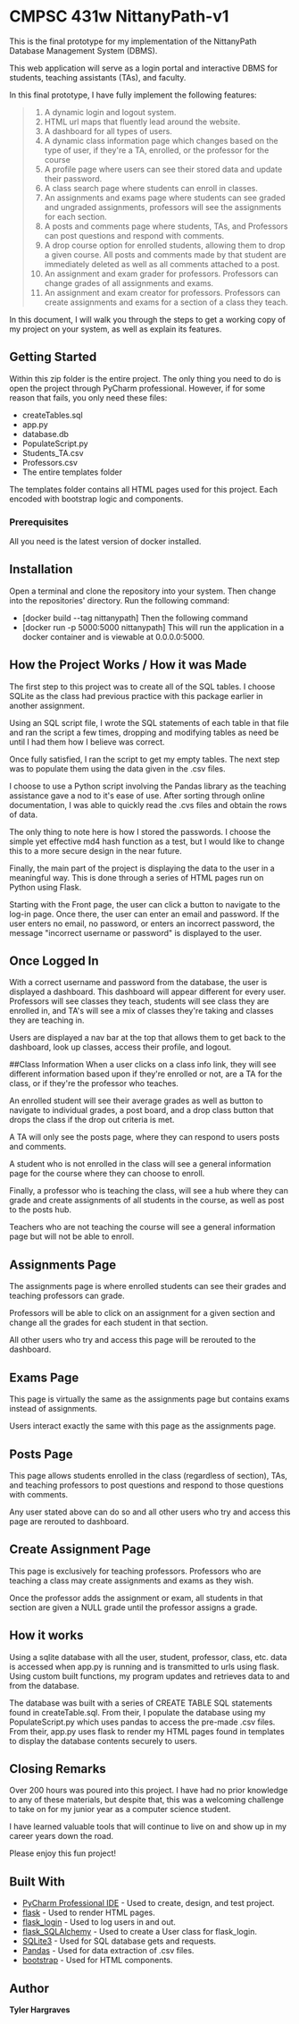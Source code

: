 # CMPSC 431w NittanyPath-v1

This is the final prototype for my implementation of the NittanyPath Database Management System (DBMS).

This web application will serve as a login portal and interactive DBMS for students, 
teaching assistants (TAs), and faculty.

In this final prototype, I have fully implement the following features:
>1. A dynamic login and logout system.
>2. HTML url maps that fluently lead around the website.
>3. A dashboard for all types of users.
>4. A dynamic class information page which changes based on the type of user, if they're a TA, 
>enrolled, or the professor for the course
>5. A profile page where users can see their stored data and update their password.
>6. A class search page where students can enroll in classes.
>7. An assignments and exams page where students can see graded and ungraded assignments,
>professors will see the assignments for each section.
>8. A posts and comments page where students, TAs, and Professors can post questions and respond with comments. 
>9. A drop course option for enrolled students, allowing them to drop a given course. All posts and comments made by
>that student are immediately deleted as well as all comments attached to a post.
>10. An assignment and exam grader for professors. Professors can change grades of all assignments and exams.
>11. An assignment and exam creator for professors. Professors can create assignments and exams for a section of a class they 
>teach.
>
In this document, I will walk you through the steps to get a working copy of my project on your system, as well as explain 
its features.
## Getting Started
Within this zip folder is the entire project. The only thing you need to do is open the project through PyCharm professional.
However, if for some reason that fails, you only need these files:
- createTables.sql
- app.py
- database.db
- PopulateScript.py
- Students_TA.csv
- Professors.csv
- The entire templates folder

The templates folder contains all HTML pages used for this project. Each encoded with bootstrap logic and components.
### Prerequisites
All you need is the latest version of docker installed.

## Installation
Open a terminal and clone the repository into your system.
Then change into the repositories' directory.
Run the following command:
* [docker build --tag nittanypath]
Then the following command
* [docker run -p 5000:5000 nittanypath]
This will run the application in a docker container and is viewable at 0.0.0.0:5000.


## How the Project Works / How it was Made
The first step to this project was to create all of the SQL tables. I choose SQLite as the class
had previous practice with this package earlier in another assignment.

Using an SQL script file, I wrote the SQL statements of each table in that file and ran the script a few times,
dropping and modifying tables as need be until I had them how I believe was correct.

Once fully satisfied, I ran the script to get my empty tables. The next step was to populate them using the data given
in the .csv files.

I choose to use a Python script involving the Pandas library as the teaching assistance gave a nod to it's ease of use.
After sorting through online documentation, I was able to quickly read the .cvs files and obtain the rows of data.

The only thing to note here is how I stored the passwords. I choose the simple yet effective md4 hash function as a test,
but I would like to change this to a more secure design in the near future.

Finally, the main part of the project is displaying the data to the user in a meaningful way. 
This is done through a series of HTML pages run on Python using Flask.

Starting with the Front page, the user can click a button to navigate to the log-in page. Once there, the user
can enter an email and password. If the user enters no email, no password, or enters an incorrect password,
the message "incorrect username or password" is displayed to the user.

## Once Logged In
With a correct username and password from the database, the user is displayed a dashboard. This dashboard will appear different
for every user. Professors will see classes they teach, students will see class they are enrolled in, and TA's will see a mix of
classes they're taking and classes they are teaching in.

Users are displayed a nav bar at the top that allows them to get back to the dashboard, look up classes, access their profile, 
and logout. 

##Class Information
When a user clicks on a class info link, they will see different information based upon if they're enrolled or not, are a TA
for the class, or if they're the professor who teaches.

An enrolled student will see their average grades as well as button to navigate to individual grades, a post board, and a
drop class button that drops the class if the drop out criteria is met.

A TA will only see the posts page, where they can respond to users posts and comments.

A student who is not enrolled in the class will see a general information page for the course where they can choose to enroll.

Finally, a professor who is teaching the class, will see a hub where they can grade and create assignments of all students in
the course, as well as post to the posts hub.

Teachers who are not teaching the course will see a general information page but will not be able to enroll.

## Assignments Page
The assignments page is where enrolled students can see their grades and teaching professors can grade.

Professors will be able to click on an assignment for a given section and change all the grades for each student in that section.

All other users who try and access this page will be rerouted to the dashboard.

## Exams Page
This page is virtually the same as the assignments page but contains exams instead of assignments.

Users interact exactly the same with this page as the assignments page.
## Posts Page
This page allows students enrolled in the class (regardless of section), TAs, and teaching professors to post questions
and respond to those questions with comments. 

Any user stated above can do so and all other users who try and access this
page are rerouted to dashboard.
## Create Assignment Page
This page is exclusively for teaching professors. Professors who are teaching a class may create assignments and exams as they wish.

Once the professor adds the assignment or exam, all students in that section are given a NULL grade until the professor assigns a grade.
## How it works
Using a sqlite database with all the user, student, professor, class, etc. data is accessed when app.py is running and is transmitted
to urls using flask. Using custom built functions, my program updates and retrieves data to and from the database.

The database was built with a series of CREATE TABLE SQL statements found in createTable.sql. From their, I populate the database using
my PopulateScript.py which uses pandas to access the pre-made .csv files. From their, app.py uses flask to render my HTML pages found in
templates to display the database contents securely to users.
## Closing Remarks
Over 200 hours was poured into this project. I have had no prior knowledge to any of these materials, but despite that, this was a
welcoming challenge to take on for my junior year as a computer science student.

I have learned valuable tools that will continue to live on and show up in my career years down the road.

Please enjoy this fun project!
## Built With

* [PyCharm Professional IDE](https://www.jetbrains.com/pycharm/) - Used to create, design, and test project.
* [flask](https://palletsprojects.com/p/flask/) - Used to render HTML pages.
* [flask_login](https://flask-login.readthedocs.io/en/latest/) - Used to log users in and out.
* [flask_SQLAlchemy](https://flask-sqlalchemy.palletsprojects.com/en/2.x/) - Used to create a User class for flask_login.
* [SQLite3](https://www.sqlite.org/index.html) - Used for SQL database gets and requests.
* [Pandas](https://pandas.pydata.org/) - Used for data extraction of .csv files.
* [bootstrap](https://getbootstrap.com/) - Used for HTML components.


## Author
**Tyler Hargraves**

